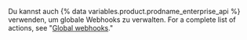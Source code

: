 Du kannst auch {% data variables.product.prodname_enterprise_api %} verwenden, um globale Webhooks zu verwalten. For a complete list of actions, see "[Global webhooks](/v3/enterprise-admin/global_webhooks)."
